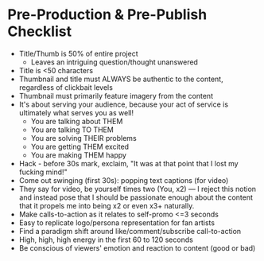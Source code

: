 # Pre-Production & Pre-Publish Checklist

* Title/Thumb is 50% of entire project
  * Leaves an intriguing question/thought unanswered
* Title is <50 characters
* Thumbnail and title must ALWAYS be authentic to the content, regardless of clickbait levels
* Thumbnail must primarily feature imagery from the content
* It's about serving your audience, because your act of service is ultimately what serves you as well!
  * You are talking about THEM
  * You are talking TO THEM
  * You are solving THEIR problems
  * You are getting THEM excited
  * You are making THEM happy
* Hack - before 30s mark, exclaim, "It was at that point that I lost my fucking mind!"
* Come out swinging (first 30s): popping text captions (for video)
* They say for video, be yourself times two (You, x2) — I reject this notion and instead pose that I should be passionate enough about the content that it propels me into being x2 or even x3+ naturally.
* Make calls-to-action as it relates to self-promo <=3 seconds
* Easy to replicate logo/persona representation for fan artists
* Find a paradigm shift around like/comment/subscribe call-to-action
* High, high, high energy in the first 60 to 120 seconds
* Be conscious of viewers' emotion and reaction to content (good or bad)
